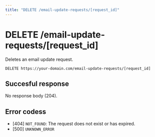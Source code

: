 ```yaml
---
title: "DELETE /email-update-requests/[request_id]"
---
```


# DELETE /email-update-requests/[request_id]

Deletes an email update request.

```
DELETE https://your-domain.com/email-update-requests/[request_id]
```

## Succesful response

No response body (204).

## Error codess

- [404] `NOT_FOUND`: The request does not exist or has expired.
- [500] `UNKNOWN_ERROR`
